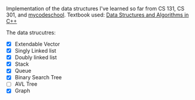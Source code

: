 Implementation of the data structures I've learned so far from CS 131, CS 301, and [mycodeschool](https://www.youtube.com/playlist?list=PL2_aWCzGMAwI3W_JlcBbtYTwiQSsOTa6P). Textbook used: [Data Structures and Algorithms in C++](https://www.amazon.com/Data-Structures-Algorithms-Michael-Goodrich/dp/0470383275)

The data strucutres:
- [x] Extendable Vector
- [x] Singly Linked list
- [x] Doubly linked list
- [x] Stack
- [x] Queue
- [x] Binary Search Tree
- [ ] AVL Tree
- [x] Graph
